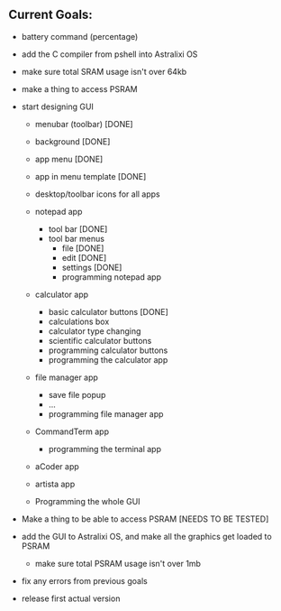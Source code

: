 ## Current Goals:
- battery command (percentage)
  
- add the C compiler from pshell into Astralixi OS 

- make sure total SRAM usage isn't over 64kb

- make a thing to access PSRAM

- start designing GUI
  - menubar (toolbar) [DONE]
  - background [DONE]
  - app menu [DONE]
  - app in menu template [DONE]
  - desktop/toolbar icons for all apps
    
  - notepad app 
    - tool bar [DONE]
    - tool bar menus
      - file [DONE]
      - edit [DONE]
      - settings [DONE]
      - programming notepad app
        
  - calculator app
    - basic calculator buttons [DONE]
    - calculations box
    - calculator type changing
    - scientific calculator buttons
    - programming calculator buttons
    - programming the calculator app
  
  - file manager app
    - save file popup
    - ...
    - programming file manager app
   
  - CommandTerm app
    - programming the terminal app
   
  - aCoder app
 
  - artista app
   
  - Programming the whole GUI

- Make a thing to be able to access PSRAM [NEEDS TO BE TESTED]

- add the GUI to Astralixi OS, and make all the graphics get loaded to PSRAM
  - make sure total PSRAM usage isn't over 1mb

- fix any errors from previous goals

- release first actual version
